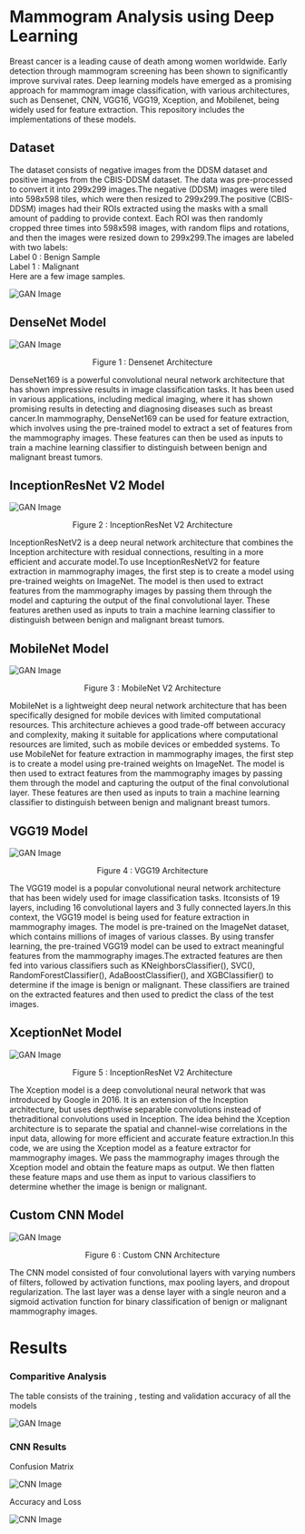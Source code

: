 <!DOCTYPE html>
<html>
  <body>
    <h1>Mammogram Analysis using Deep Learning</h1>
    <p>Breast cancer is a leading cause of death among women worldwide. Early detection through mammogram screening has been shown to significantly improve survival rates. Deep learning models have emerged as a promising approach for mammogram image classification, with various architectures, such as Densenet, CNN, VGG16, VGG19, Xception, and Mobilenet, being widely used for feature extraction. This repository includes the implementations of these models.</p>
    <h2>Dataset</h2>
    <p>The dataset consists of negative images from the DDSM dataset and positive images from the CBIS-DDSM dataset. The data was pre-processed to convert it into 299x299 images.The negative (DDSM) images were tiled into 598x598 tiles, which were then resized to 299x299.The positive (CBIS-DDSM) images had their ROIs extracted using the masks with a small amount of padding to provide context. Each ROI was then randomly cropped three times into 598x598 images, with random flips and rotations, and then the images were resized down to 299x299.The images are labeled with two labels:<br> Label 0 : Benign Sample <br> Label 1 : Malignant <br> Here are a few image samples. </p>
    <img src="imgs/classification.png" alt="GAN Image">
    <h2>DenseNet Model</h2>
    <img src="imgs/densenet_arch.png" alt="GAN Image">
    <p style="text-align: center;">Figure 1 : Densenet Architecture</p>
    <p>DenseNet169 is a powerful convolutional neural network architecture that has shown impressive results in image classification tasks. It has been used in various applications, including medical imaging, where it has shown promising results in detecting and diagnosing diseases such as breast cancer.In mammography, DenseNet169 can be used for feature extraction, which involves using the pre-trained model to extract a set of features from the mammography images. These features can then be used as inputs to train a machine learning classifier to distinguish between benign and malignant breast tumors.</p>
    <h2>InceptionResNet V2 Model</h2>
    <img src="imgs/inet.png" alt="GAN Image">
    <p style="text-align: center;">Figure 2 : InceptionResNet V2 Architecture</p>
    <p>InceptionResNetV2 is a deep neural network architecture that combines the Inception architecture with residual connections, resulting in a more efficient and accurate model.To use InceptionResNetV2 for feature extraction in mammography images, the first step is to create a model using pre-trained weights on ImageNet. The model is then used to extract features from the mammography images by passing them through the model and capturing the output of the final convolutional layer. These features arethen   used   as   inputs   to   train  a  machine  learning  classifier  to  distinguish between  benign  and  malignant  breast  tumors.</p>
     <h2>MobileNet Model</h2>
    <img src="imgs/mnet.png" alt="GAN Image">
    <p style="text-align: center;">Figure 3 : MobileNet V2 Architecture</p>
    <p>MobileNet is a lightweight deep neural network architecture that has been specifically designed for mobile devices with limited computational resources. This architecture achieves a good trade-off between accuracy and complexity, making it suitable for applications where computational resources are limited, such as mobile devices or embedded systems.
To use MobileNet for feature extraction in mammography images, the first step is to create a model using pre-trained weights on ImageNet. The model is then used to extract features from the mammography images by passing them through the model and capturing the output of the final convolutional layer. These features are then used as inputs to train a machine learning classifier to distinguish between benign and malignant breast tumors.</p>
    <h2>VGG19 Model</h2>
    <img src="imgs/vgg19.png" alt="GAN Image">
    <p style="text-align: center;">Figure 4 : VGG19 Architecture</p>
    <p>The VGG19 model is a popular convolutional neural network architecture that has been widely used for image classification tasks. Itconsists    of    19    layers,    including    16 convolutional layers and 3 fully connected  layers.In this context, the VGG19 model is being used for feature extraction in mammography images. The model is pre-trained on the ImageNet dataset, which contains millions of images of various classes. By using transfer learning, the pre-trained VGG19 model can be used to extract meaningful features from the mammography images.The extracted features are then fed into various classifiers such as KNeighborsClassifier(), SVC(), RandomForestClassifier(), AdaBoostClassifier(), and XGBClassifier() to determine if the image is benign or malignant. These classifiers are trained on the extracted features and then used to predict the class of the test images.</p>
     <h2>XceptionNet Model</h2>
    <img src="imgs/xnet.png" alt="GAN Image">
    <p style="text-align: center;">Figure 5 : InceptionResNet V2 Architecture</p>
    <p>The Xception model is a deep convolutional neural network that was introduced by Google in 2016. It is an extension of the Inception architecture, but uses depthwise separable convolutions instead of thetraditional convolutions used in Inception. The idea behind the Xception architecture is to separate the spatial and channel-wise correlations in the input data, allowing for more efficient and accurate feature extraction.In this code, we are using the Xception model as a feature extractor for mammography images. We pass the mammography images through the Xception model and obtain the feature maps as output. We then flatten these feature maps and use them as input to various classifiers to determine whether the image is benign or malignant.</p>
     <h2>Custom CNN Model</h2>
    <img src="imgs/cnn_arch.png" alt="GAN Image">
    <p style="text-align: center;">Figure 6 : Custom CNN Architecture</p>
    <p>The  CNN  model  consisted  of  four  convolutional  layers  with  varying numbers  of  filters,  followed  by  activation  functions,  max  pooling  layers, and  dropout  regularization.  The  last  layer  was  a  dense  layer  with  a single  neuron  and  a  sigmoid  activation  function  for  binary  classification of  benign  or  malignant  mammography  images.</p>
    <h1>Results</h1>
    <h3>Comparitive Analysis</h3>
    <p>The table consists of the training , testing and validation accuracy of all the models</p>
    <img src="imgs/results.png" alt="GAN Image">
    <h3>CNN Results</h3>
    <p>Confusion Matrix</p>
    <img src="imgs/cfmatrix.png" alt="CNN Image">
    <p>Accuracy and Loss</p>
    <img src="imgs/results_cnn.png" alt="CNN Image">
  </body>
</html>
